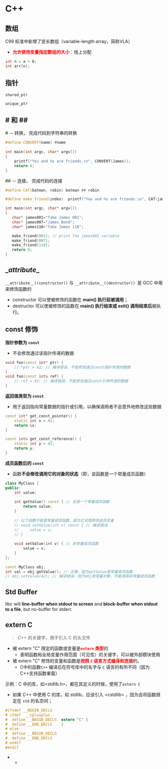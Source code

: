 # C++

## 数组

C99 标准中新增了变长数组（variable-length array，简称VLA）

- <font color='red'>**允许使用变量指定数组的大小**</font>：栈上分配

```c
int n = a + b;
int arr[n];
```



## 指针

`shared_ptr`

`unique_ptr`



## \# 和 \##

\#  -- 转换， 完成代码到字符串的转换

```c++
#define CONVERT(name) #name
 
int main(int argc, char* argv[])
{
    printf("You and %s are friends.\n", CONVERT(James));
    return 0;
}
```

\## -- 连接， 完成代码的连接

 ```c++
#define CAT(batman, robin) batman ## robin
 
#define make_friend(index)  printf("You and %s are friends.\n", CAT(james, index));
 
int main(int argc, char* argv[])
{
    char* james001="fake James 001";
    char* james007="James Bond";
    char* james110="fake James 110";
 
    make_friend(001); // print the james001 variable
    make_friend(007);
    make_friend(110);
    return 0;
}
 ```

## \__attribute__

`__attribute__((constructor))` 与 `__attribute__((destructor)) `是 GCC 中用来修饰函数的

- constructor 可以使被修饰的函数在 **main() 执行前被调用**；
- destructor 可以使被修饰的函数在 **main() 执行结束或 exit() 调用结束后**被执行。

## const 修饰

**指针参数为 `const`**

- 不会修改通过该指针传递的数据

```c++
void foo(const int* ptr) {  
    // *ptr = 42; // 编译错误，不能修改通过const指针传递的数据  
}
void foo(const int& ref) {  
    // ref = 42; // 编译错误，不能修改通过const引用传递的数据  
}
```

**返回值类型为 `const`**

- 用于返回指向常量数据的指针或引用，以确保调用者不会意外地修改这些数据

```c++
const int* get_const_pointer() {  
    static int x = 42;  
    return &x;  
}  

const int& get_const_reference() {  
    static int y = 42;  
    return y;  
}
```

**成员函数后的 `const`**

- 函数**不会修改调用它的对象的状态**（即，该函数是一个常量成员函数）

```c++
class MyClass {  
public:  
    int value;  
 
    int getValue() const { // 这是一个常量成员函数  
        return value;  
    }  
 
    // 以下函数不能是常量成员函数，因为它试图修改成员变量  
    // void setValue(int v) const { // 编译错误  
    //     value = v;  
    // }  
 
    void setValue(int v) { // 非常量成员函数  
        value = v;  
    }  
};  
 
const MyClass obj;  
int val = obj.getValue(); // 正确，因为getValue是常量成员函数  
// obj.setValue(42); // 编译错误，因为obj是常量对象，不能调用非常量成员函数
```



## Std Buffer

libc will **line-buffer when stdout to screen** and **block-buffer when stdout to a file**, but no-buffer for stderr.



## extern C

> C++ 的关键字，用于引入 C 的头文件

- 被 extern "C" 限定的函数或变量是<font color='red'>**`extern` 类型**</font>的
  - 表明函数和全局变量作用范围（可见性）的关键字，可以被外部模块使用
- 被 extern "C" 修饰的变量和函数是<font color='red'>**按照 `C` 语言方式编译和连接**</font>的。
  - C中的函数`C++` 编译后在符号库中的名字与 `C` 语言的有所不同（因为C++支持函数重载）

示例：C 中的库，如<stdlib.h>，都在其定义的时候，使用了`extern C`

- 如果 C++ 中使用 C 的库，如 stdlib，应该引入 \<cstdlib> ，因为会将函数限定在 `std` 的名空间；

```c
#ifndef __BEGIN_DECLS
# ifdef  __cplusplus
#  define __BEGIN_DECLS  extern "C" {
#  define __END_DECLS    }
# else
#  define __BEGIN_DECLS
#  define __END_DECLS
# endif
#endif
```



- - 